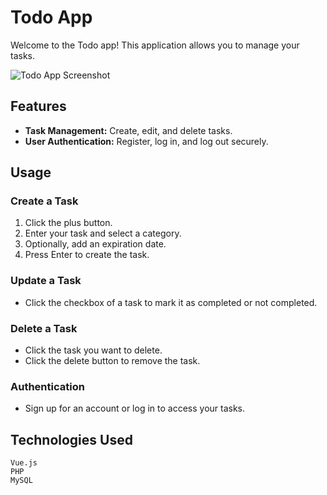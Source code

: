 # Todo App

Welcome to the Todo app! This application allows you to manage your tasks.

![Todo App Screenshot](/path/to/screenshot.png)

## Features

- **Task Management:** Create, edit, and delete tasks.
- **User Authentication:** Register, log in, and log out securely.

## Usage

### Create a Task

1. Click the plus button.
2. Enter your task and select a category.
3. Optionally, add an expiration date.
4. Press Enter to create the task.

### Update a Task

- Click the checkbox of a task to mark it as completed or not completed.

### Delete a Task

- Click the task you want to delete.
- Click the delete button to remove the task.

### Authentication

- Sign up for an account or log in to access your tasks.

## Technologies Used

    Vue.js
    PHP
    MySQL
